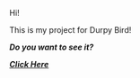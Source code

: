 Hi!

This is my project for Durpy Bird!

**_Do you want to see it?_**

[**_Click Here_**](https://akkified.github.io/coursera-test/site/Games/fighting-game-main/index.html)
